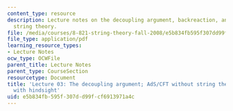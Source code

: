 ```yaml
---
content_type: resource
description: Lecture notes on the decoupling argument, backreaction, and AdS/CFT without
  string theory.
file: /media/courses/8-821-string-theory-fall-2008/e5b834fb595f307dd99fcf6913971a4c_lecture03.pdf
file_type: application/pdf
learning_resource_types:
- Lecture Notes
ocw_type: OCWFile
parent_title: Lecture Notes
parent_type: CourseSection
resourcetype: Document
title: 'Lecture 03: The decoupling argument; AdS/CFT without string theory, a discovery
  with hindsight'
uid: e5b834fb-595f-307d-d99f-cf6913971a4c
---
```

